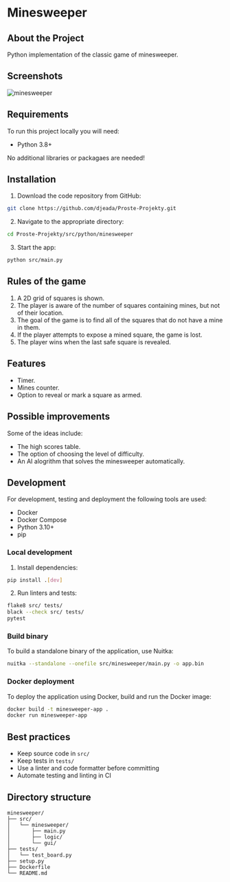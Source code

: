 # Minesweeper

## About the Project

Python implementation of the classic game of minesweeper.

## Screenshots

![minesweeper](https://user-images.githubusercontent.com/37275728/194823180-a96946b2-082e-4aac-85cd-e822b6cf58c4.gif)

## Requirements

To run this project locally you will need:

* Python 3.8+

No additional libraries or packagaes are needed!

## Installation

1. Download the code repository from GitHub: 
    
```Bash
git clone https://github.com/djeada/Proste-Projekty.git
```

2. Navigate to the appropriate directory:

```Bash
cd Proste-Projekty/src/python/minesweeper
```

3. Start the app:

```Bash
python src/main.py
```

## Rules of the game

1. A 2D grid of squares is shown.
1. The player is aware of the number of squares containing mines, but not of their location.
1. The goal of the game is to find all of the squares that do not have a mine in them.
1. If the player attempts to expose a mined square, the game is lost.
1. The player wins when the last safe square is revealed. 

## Features

* Timer.
* Mines counter.
* Option to reveal or mark a square as armed.

## Possible improvements

Some of the ideas include:

* The high scores table.
* The option of choosing the level of difficulty.
* An AI alogrithm that solves the minesweeper automatically.

## Development

For development, testing and deployment the following tools are used:

- Docker
- Docker Compose
- Python 3.10+
- pip

### Local development

1. Install dependencies:

```sh
pip install .[dev]
```

2. Run linters and tests:

```sh
flake8 src/ tests/
black --check src/ tests/
pytest
```

### Build binary

To build a standalone binary of the application, use Nuitka:

```sh
nuitka --standalone --onefile src/minesweeper/main.py -o app.bin
```

### Docker deployment

To deploy the application using Docker, build and run the Docker image:

```sh
docker build -t minesweeper-app .
docker run minesweeper-app
```

## Best practices

- Keep source code in `src/`
- Keep tests in `tests/`
- Use a linter and code formatter before committing
- Automate testing and linting in CI

## Directory structure

```
minesweeper/
├── src/
│   └── minesweeper/
│       ├── main.py
│       ├── logic/
│       └── gui/
├── tests/
│   └── test_board.py
├── setup.py
├── Dockerfile
└── README.md
```

